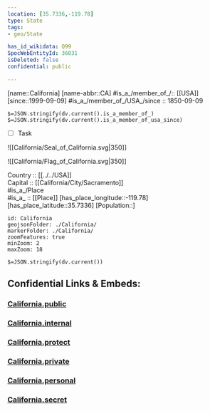 ```yaml
---
location: [35.7336,-119.78] 
type: State
tags:
- geo/State

has_id_wikidata: Q99 
SpocWebEntityId: 36031
isDeleted: false
confidential: public

---
```

[name::California] 
[name-abbr::CA] 
#is_a_/member_of_/:: [[USA]] [since::1999-09-09]
#is_a_/member_of_/USA_/since :: 1850-09-09 

`$=JSON.stringify(dv.current().is_a_member_of_)`
`$=JSON.stringify(dv.current().is_a_member_of_usa_since)`

- [ ] Task 


![[California/Seal_of_California.svg|350]] 

![[California/Flag_of_California.svg|350]] 

Country :: [[../../USA]]  
Capital :: [[California/City/Sacramento]]  
#is_a_/Place  
#is_a_ :: [[Place]] 
[has_place_longitude::-119.78] 
[has_place_latitude::35.7336] 
[Population::] 



```leaflet
id: California
geojsonFolder: ./California/
markerFolder: ./California/
zoomFeatures: true 
minZoom: 2 
maxZoom: 18
```


`$=JSON.stringify(dv.current())`


## Confidential Links & Embeds: 

### [California.public](/_public/\Earth\Continent\America~North\USA\USA~PacificCalifornia.public.md) 

### [California.internal](/_internal/\Earth\Continent\America~North\USA\USA~PacificCalifornia.internal.md) 

### [California.protect](/_protect/\Earth\Continent\America~North\USA\USA~PacificCalifornia.protect.md) 

### [California.private](/_private/\Earth\Continent\America~North\USA\USA~PacificCalifornia.private.md) 

### [California.personal](/_personal/\Earth\Continent\America~North\USA\USA~PacificCalifornia.personal.md) 

### [California.secret](/_secret/\Earth\Continent\America~North\USA\USA~PacificCalifornia.secret.md)

